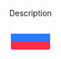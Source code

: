 <p align="center">
  <a>Description</a>
</p>

<p align="center">
  <a href="docs/ru.md"><img src="docs/ru_icon.svg" width="70"></a>
</p>
